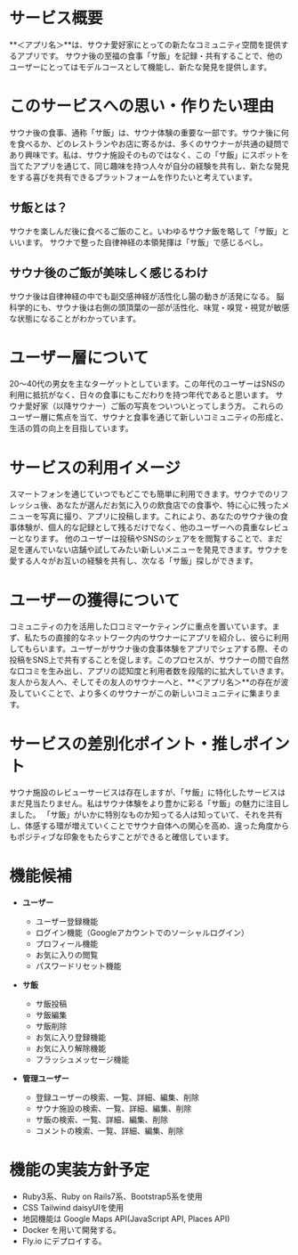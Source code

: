 # サービス概要
**＜アプリ名＞**は、サウナ愛好家にとっての新たなコミュニティ空間を提供するアプリです。
サウナ後の至福の食事「サ飯」を記録・共有することで、他のユーザーにとってはモデルコースとして機能し、新たな発見を提供します。

# このサービスへの思い・作りたい理由
サウナ後の食事、通称「サ飯」は、サウナ体験の重要な一部です。サウナ後に何を食べるか、どのレストランやお店に寄るかは、多くのサウナーが共通の疑問であり興味です。私は、サウナ施設そのものではなく、この「サ飯」にスポットを当てたアプリを通じて、同じ趣味を持つ人々が自分の経験を共有し、新たな発見をする喜びを共有できるプラットフォームを作りたいと考えています。
## サ飯とは？
サウナを楽しんだ後に食べるご飯のこと。いわゆるサウナ飯を略して「サ飯」といいます。
サウナで整った自律神経の本領発揮は「サ飯」で感じるべし。
## サウナ後のご飯が美味しく感じるわけ
サウナ後は自律神経の中でも副交感神経が活性化し腸の動きが活発になる。
脳科学的にも、サウナ後は右側の頭頂葉の一部が活性化、味覚・嗅覚・視覚が敏感な状態になることがわかっています。

# ユーザー層について
20〜40代の男女を主なターゲットとしています。この年代のユーザーはSNSの利用に抵抗がなく、日々の食事にもこだわりを持つ年代であると思います。
サウナ愛好家（以降サウナー）ご飯の写真をついついとってしまう方。
これらのユーザー層に焦点を当て、サウナと食事を通じて新しいコミュニティの形成と、生活の質の向上を目指しています。

# サービスの利用イメージ
スマートフォンを通じていつでもどこでも簡単に利用できます。サウナでのリフレッシュ後、あなたが選んだお気に入りの飲食店での食事や、特に心に残ったメニューを写真に撮り、アプリに投稿します。これにより、あなたのサウナ後の食事体験が、個人的な記録として残るだけでなく、他のユーザーへの貴重なレビューとなります。
他のユーザーは投稿やSNSのシェアをを閲覧することで、まだ足を運んでいない店舗や試してみたい新しいメニューを発見できます。サウナを愛する人々がお互いの経験を共有し、次なる「サ飯」探しができます。

# ユーザーの獲得について
コミュニティの力を活用した口コミマーケティングに重点を置いています。まず、私たちの直接的なネットワーク内のサウナーにアプリを紹介し、彼らに利用してもらいます。ユーザーがサウナ後の食事体験をアプリでシェアする際、その投稿をSNS上で共有することを促します。このプロセスが、サウナーの間で自然な口コミを生み出し、アプリの認知度と利用者数を段階的に拡大していきます。友人から友人へ、そしてその友人のサウナーへと、**＜アプリ名＞**の存在が波及していくことで、より多くのサウナーがこの新しいコミュニティに集まります。

# サービスの差別化ポイント・推しポイント
サウナ施設のレビューサービスは存在しますが、「サ飯」に特化したサービスはまだ見当たりません。私はサウナ体験をより豊かに彩る「サ飯」の魅力に注目しました。
「サ飯」がいかに特別なものか知ってる人は知っていて、それを共有し、体感する環が増えていくことでサウナ自体への関心を高め、違った角度からもポジティブな印象をもたらすことができると確信しています。

# 機能候補
* **ユーザー**
  * ユーザー登録機能
  * ログイン機能（Googleアカウントでのソーシャルログイン）
  * プロフィール機能
  * お気に入りの閲覧
  * パスワードリセット機能

* **サ飯**
  * サ飯投稿
  * サ飯編集
  * サ飯削除
  * お気に入り登録機能
  * お気に入り解除機能
  * フラッシュメッセージ機能

* **管理ユーザー**
  * 登録ユーザーの検索、一覧、詳細、編集、削除
  * サウナ施設の検索、一覧、詳細、編集、削除
  * サ飯の検索、一覧、詳細、編集、削除
  * コメントの検索、一覧、詳細、編集、削除

# 機能の実装方針予定
* Ruby3系、Ruby on Rails7系、Bootstrap5系を使用
* CSS Tailwind daisyUIを使用
* 地図機能は Google Maps API(JavaScript API, Places API)
* Docker を用いて開発する。
* Fly.io にデプロイする。